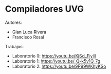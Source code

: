 # Compiladores UVG

Autores:
- Gian Luca Rivera
- Francisco Rosal

Trabajos:
- Laboratorio 0: https://youtu.be/KjSd_FiyIlI
- Laboratorio 1: https://youtu.be/_Q-k5v1Q_7g
- Laboratorio 2: https://youtu.be/9P99WKhyKSo
